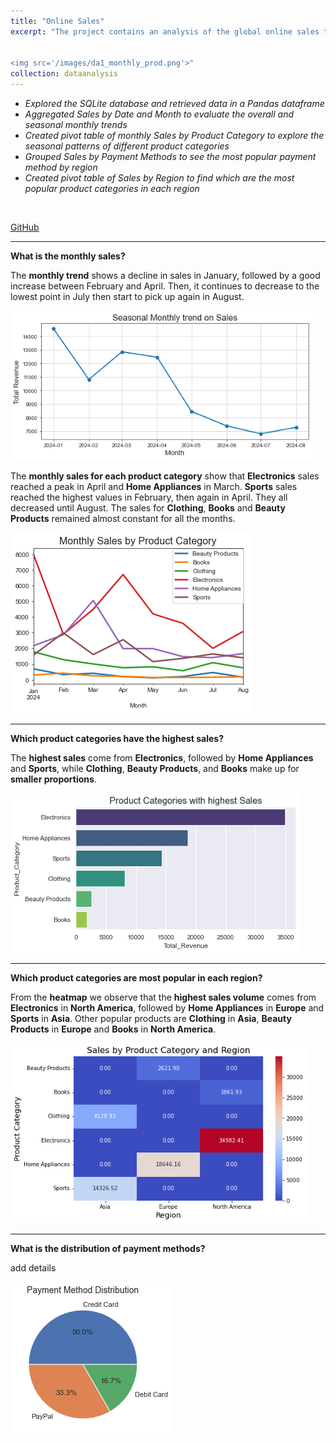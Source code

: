 ```yaml
---
title: "Online Sales"
excerpt: "The project contains an analysis of the global online sales transactions across various products in 2024. I retrieved data from a database, processed it, and used visualizations for answering business questions.<br/>


<img src='/images/da1_monthly_prod.png'>"
collection: dataanalysis
---
```


- *Explored the SQLite database and retrieved data in a Pandas dataframe*
- *Aggregated Sales by Date and Month to evaluate the overall and seasonal monthly trends*
- *Created pivot table of monthly Sales by Product Category to explore the seasonal patterns of different product categories*
- *Grouped Sales by Payment Methods to see the most popular payment method by region*
- *Created pivot table of Sales by Region to find which are the most popular product categories in each region*
<br/>

[GitHub](https://github.com/ciDSproj/online_sales)



---
**What is the monthly sales?**

The **monthly trend** shows a decline in sales in January, followed by a good increase between February and April. Then, it continues to decrease to the lowest point in July then start to pick up again in August.



<img src='/images/da1_monthly_sales.png'>


The **monthly sales for each product category** show that **Electronics** sales reached a peak in April and **Home Appliances** in March. **Sports** sales reached the highest values in February, then again in April. They all decreased until August. The sales for **Clothing**, **Books** and **Beauty Products** remained almost constant for all the months.



<img src='/images/da1_monthly_prod.png'>


---
**Which product categories have the highest sales?**

The **highest sales** come from **Electronics**, followed by **Home Appliances** and **Sports**, while **Clothing**, **Beauty Products**, and **Books** make up for **smaller proportions**.



<img src='/images/da1_top_prod.png'>


---
**Which product categories are most popular in each region?**

From the **heatmap** we observe that the **highest sales volume** comes from **Electronics** in **North America**, followed by **Home Appliances** in **Europe** and
**Sports** in **Asia**. Other popular products are **Clothing** in **Asia**, **Beauty Products** in **Europe** and **Books** in **North America**.



<img src='/images/da1_heatmap.png'>

---
**What is the distribution of payment methods?**

add details



<img src='/images/da1_pay_method.png'>




